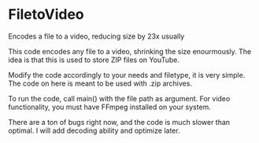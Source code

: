 # FiletoVideo
Encodes a file to a video, reducing size by 23x usually

This code encodes any file to a video, shrinking the size enourmously. The idea is that this is used to store ZIP files on YouTube. 

Modify the code accordingly to your needs and filetype, it is very simple. The code on here is meant to be used with .zip archives.

To run the code, call main() with the file path as argument. For video functionality, you must have FFmpeg installed on your system.

There are a ton of bugs right now, and the code is much slower than optimal. I will add decoding ability and optimize later.
